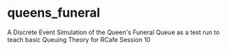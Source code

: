 # queens_funeral
A Discrete Event Simulation of the Queen's Funeral Queue as a test run to teach basic Queuing Theory for RCafe Session 10
